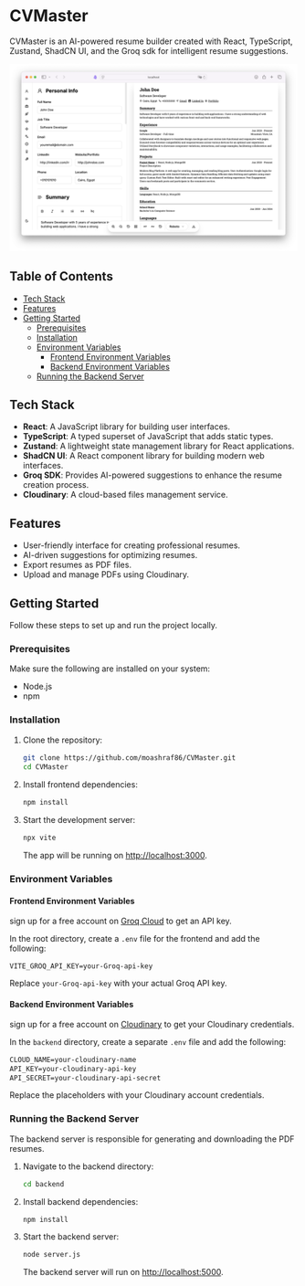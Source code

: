 # CVMaster

CVMaster is an AI-powered resume builder created with React, TypeScript, Zustand, ShadCN UI, and the Groq sdk for intelligent resume suggestions.

![CVMaster ui](./src/assets/cvmaster-ui.png)

## Table of Contents

- [Tech Stack](#tech-stack)
- [Features](#features)
- [Getting Started](#getting-started)
  - [Prerequisites](#prerequisites)
  - [Installation](#installation)
  - [Environment Variables](#environment-variables)
    - [Frontend Environment Variables](#frontend-environment-variables)
    - [Backend Environment Variables](#backend-environment-variables)
  - [Running the Backend Server](#running-the-backend-server)

## Tech Stack

- **React**: A JavaScript library for building user interfaces.
- **TypeScript**: A typed superset of JavaScript that adds static types.
- **Zustand**: A lightweight state management library for React applications.
- **ShadCN UI**: A React component library for building modern web interfaces.
- **Groq SDK**: Provides AI-powered suggestions to enhance the resume creation process.
- **Cloudinary**: A cloud-based files management service.

## Features

- User-friendly interface for creating professional resumes.
- AI-driven suggestions for optimizing resumes.
- Export resumes as PDF files.
- Upload and manage PDFs using Cloudinary.

## Getting Started

Follow these steps to set up and run the project locally.

### Prerequisites

Make sure the following are installed on your system:

- Node.js
- npm

### Installation

1. Clone the repository:

   ```bash
   git clone https://github.com/moashraf86/CVMaster.git
   cd CVMaster
   ```

2. Install frontend dependencies:

   ```bash
   npm install
   ```

3. Start the development server:

   ```bash
   npx vite
   ```

   The app will be running on [http://localhost:3000](http://localhost:3000).

### Environment Variables

#### Frontend Environment Variables

sign up for a free account on [Groq Cloud](https://console.groq.com/login) to get an API key.

In the root directory, create a `.env` file for the frontend and add the following:

```
VITE_GROQ_API_KEY=your-Groq-api-key
```

Replace `your-Groq-api-key` with your actual Groq API key.

#### Backend Environment Variables

sign up for a free account on [Cloudinary](https://cloudinary.com) to get your Cloudinary credentials.

In the `backend` directory, create a separate `.env` file and add the following:

```
CLOUD_NAME=your-cloudinary-name
API_KEY=your-cloudinary-api-key
API_SECRET=your-cloudinary-api-secret
```

Replace the placeholders with your Cloudinary account credentials.

### Running the Backend Server

The backend server is responsible for generating and downloading the PDF resumes.

1. Navigate to the backend directory:

   ```bash
   cd backend
   ```

2. Install backend dependencies:

   ```bash
   npm install
   ```

3. Start the backend server:

   ```bash
   node server.js
   ```

   The backend server will run on [http://localhost:5000](http://localhost:5000).
